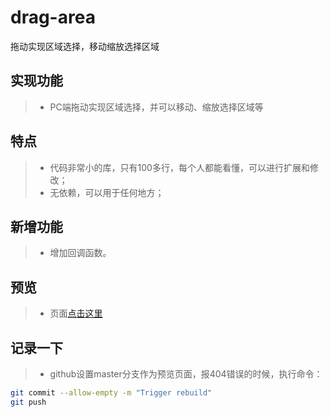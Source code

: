 # drag-area
拖动实现区域选择，移动缩放选择区域

## 实现功能
> *  PC端拖动实现区域选择，并可以移动、缩放选择区域等

## 特点
> *  代码非常小的库，只有100多行，每个人都能看懂，可以进行扩展和修改；
> *  无依赖，可以用于任何地方；

## 新增功能
> * 增加回调函数。

## 预览
> * 页面[点击这里](https://yangyuji.github.io/drag-area/demo.html)

## 记录一下
> * github设置master分支作为预览页面，报404错误的时候，执行命令：
```bash
git commit --allow-empty -m "Trigger rebuild"
git push
```